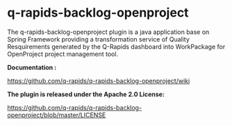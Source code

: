 # q-rapids-backlog-openproject

The q-rapids-backlog-openproject plugin is a java application base on Spring Framework providing a
transformation service of Quality Resquirements generated by the  Q-Rapids dashboard into WorkPackage for OpenProject
project management tool.

**Documentation :**

https://github.com/q-rapids/q-rapids-backlog-openproject/wiki

**The plugin is released under the Apache  2.0 License:**

https://github.com/q-rapids/q-rapids-backlog-openproject/blob/master/LICENSE
